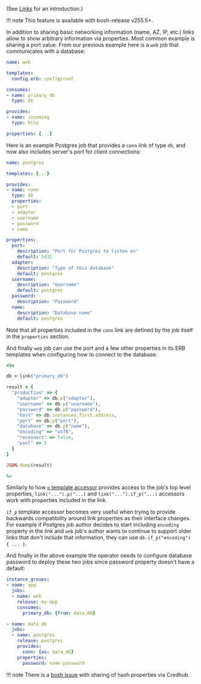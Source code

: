 (See [Links](links.md) for an introduction.)

!!! note
    This feature is available with bosh-release v255.5+.

In addition to sharing basic networking information (name, AZ, IP, etc.) links allow to show arbitrary information via properties. Most common example is sharing a port value. From our previous example here is a `web` job that communicates with a database:

```yaml
name: web

templates:
  config.erb: config/conf

consumes:
- name: primary_db
  type: db

provides:
- name: incoming
  type: http

properties: {...}
```

Here is an example Postgres job that provides a `conn` link of type `db`, and now also includes server's port for client connections:

```yaml
name: postgres

templates: {...}

provides:
- name: conn
  type: db
  properties:
  - port
  - adapter
  - username
  - password
  - name

properties:
  port:
    description: "Port for Postgres to listen on"
    default: 5432
  adapter:
    description: "Type of this database"
    default: postgres
  username:
    description: "Username"
    default: postgres
  password:
    description: "Password"
  name:
    description: "Database name"
    default: postgres
```

Note that all properties included in the `conn` link are defined by the job itself in the `properties` section.

And finally `web` job can use the port and a few other properties in its ERB templates when configuring how to connect to the database:

```ruby
<%=

db = link("primary_db")

result = {
  "production" => {
    "adapter" => db.p("adapter"),
    "username" => db.p("username"),
    "password" => db.p("password"),
    "host" => db.instances.first.address,
    "port" => db.p("port"),
    "database" => db.p("name"),
    "encoding" => "utf8",
    "reconnect" => false,
    "pool" => 5
  }
}

JSON.dump(result)

%>
```

Similarly to how [`p` template accessor](jobs.md#properties) provides access to the job's top level properties, `link("...").p("...)` and `link("...").if_p("...)` accessors work with properties included in the link.

`if_p` template accessor becomes very useful when trying to provide backwards compatibility around link properties as their interface changes. For example if Postgres job author decides to start including `encoding` property in the link and `web` job's author wants to continue to support older links that don't include that information, they can use `db.if_p("encoding") { ... }`.

And finally in the above example the operator needs to configure database password to deploy these two jobs since password property doesn't have a default:

```yaml
instance_groups:
- name: app
  jobs:
  - name: web
    release: my-app
    consumes:
      primary_db: {from: data_db}

- name: data_db
  jobs:
  - name: postgres
    release: postgres
    provides:
      conn: {as: data_db}
    properties:
      password: some-password
```
!!! note
    There is a [bosh issue](https://github.com/cloudfoundry/bosh/issues/2250) with sharing of hash properties via Credhub.